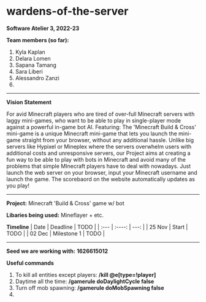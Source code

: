 # wardens-of-the-server

__Software Atelier 3, 2022-23__

__Team members (so far):__
1. Kyla Kaplan
2. Delara Lomen
3. Sapana Tamang
4. Sara Liberi
5. Alessandro Zanzi
6.

______________________________________________________

__Vision Statement__

For avid Minecraft players who are tired of over-full Minecraft servers with laggy mini-games, who want to be able to play in single-player mode against a powerful in-game bot AI. Featuring: The 'Minecraft Build & Cross' mini-game is  a unique Minecraft mini-game that lets you launch the mini-game straight from your browser, without any additional hassle. Unlike big servers like Hypixel or Mineplex where the servers overwhelm users with additional costs and unresponsive servers, our Project aims at creating a fun way to be able to play with bots in Minecraft and avoid many of the problems that simple MInecraft players have to deal with nowadays. Just launch the web server on your browser, input your Minecraft username and launch the game. The scorebaord on the website automatically updates as you play!

______________________________________________________

__Project:__
Minecraft 'Build & Cross' game w/ bot

__Libaries being used:__
Mineflayer + etc.


__Timeline__
| Date        | Deadline    | TODO          |
| :---        |    :----:   |          ---: |
| 25 Nov      | Start       | TODO          |
| 02 Dec      | Milestone 1 | TODO          |

________________________________________________________

__Seed we are working with:__
__1626615012__

__Useful commands__

1. To kill all entities except players:
    __/kill @e[type=!player]__
2. Daytime all the time:
    __/gamerule doDaylightCycle false__
3. Turn off mob spawning:
    __/gamerule doMobSpawning false__
4.
